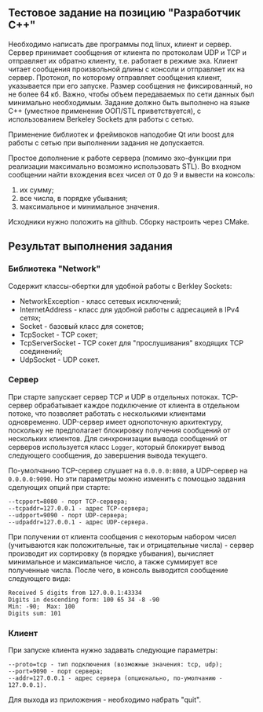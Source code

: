 ## Тестовое задание на позицию "Разработчик С++"

Необходимо написать две программы под linux, клиент и сервер. Сервер принимает сообщения от клиента по протоколам UDP и TCP и отправляет их обратно клиенту, т.е. работает в режиме эха. Клиент читает сообщения произвольной длины с консоли и отправляет их на сервер. Протокол, по которому отправляет сообщения клиент, указывается при его запуске. Размер сообщения не фиксированный, но не более 64 кб. Важно, чтобы объем передаваемых по сети данных был минимально необходимым. Задание должно быть выполнено на языке С++ (уместное применение ООП/STL приветствуется), с использованием Berkeley Sockets для работы с сетью.

Применение библиотек и фреймвоков наподобие Qt или boost для работы с сетью при выполнении задания не допускается.

Простое дополнение к работе сервера (помимо эхо-функции при реализации максимально возможно использовать STL).
Во входном сообщении найти вхождения всех чисел от 0 до 9 и вывести на консоль:
1. их сумму;
2. все числа, в порядке убывания;
3. максимальное и минимальное значения.

Исходники нужно положить на github. Сборку настроить через CMake.

## Результат выполнения задания

### Библиотека "Network"

Содержит классы-обертки для удобной работы с Berkley Sockets:
* NetworkException - класс сетевых исключений;
* InternetAddress - класс для удобной работы с адресацией в IPv4 сетях;
* Socket - базовый класс для сокетов;
* TcpSocket - TCP сокет;
* TcpServerSocket - TCP сокет для "прослушивания" входящих TCP соединений;
* UdpSocket - UDP сокет.

### Сервер

При старте запускает сервер TCP и UDP в отдельных потоках. TCP-сервер обрабатывает каждое подключение от клиента в отдельном потоке, что позволяет работать с несколькими клиентами одновременно. UDP-сервер имеет однопоточную архитектуру, поскольку не предполагает блокировку получения сообщений от нескольких клиентов.
Для синхронизации вывода сообщений от серверов используется класс `Logger`, который блокирует вывод следующего сообщения, до завершения вывода текущего.

По-умолчанию TCP-сервер слушает на `0.0.0.0:8080`, а UDP-сервер на `0.0.0.0:9090`. Но эти параметры можно изменить с помощью задания сделующих опций при старте:
```
--tcpport=8080 - порт TCP-сервера;
--tcpaddr=127.0.0.1 - адрес TCP-сервера;
--udpport=9090 - порт UDP-сервера;
--udpaddr=127.0.0.1 - адрес UDP-сервера.
```
При получении от клиента сообщения с некоторым набором чисел (учитываются как положительные, так и отрицательные числа) - сервер производит их сортировку (в порядке убывания), вычисляет минимальное и максимальное число, а также суммирует все полученные числа. После чего, в консоль выводится сообщение следующего вида:
```
Received 5 digits from 127.0.0.1:43334
Digits in descending form: 100 65 34 -8 -90 
Min: -90;  Max: 100
Digits sum: 101
```
### Клиент

При запуске клиента нужно задавать следующие параметры: 
```
--proto=tcp - тип подключения (возможные значения: tcp, udp);
--port=9090 - порт сервера;
--addr=127.0.0.1 - адрес сервера (опционально, по-умолчанию - 127.0.0.1).
```
Для выхода из приложения - необходимо набрать "quit".
